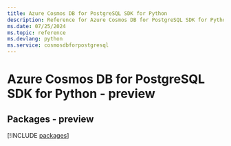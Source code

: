 ```yaml
---
title: Azure Cosmos DB for PostgreSQL SDK for Python
description: Reference for Azure Cosmos DB for PostgreSQL SDK for Python
ms.date: 07/25/2024
ms.topic: reference
ms.devlang: python
ms.service: cosmosdbforpostgresql
---
```

# Azure Cosmos DB for PostgreSQL SDK for Python - preview
## Packages - preview
[!INCLUDE [packages](cosmos-db-for-postgresql-index.md)]
